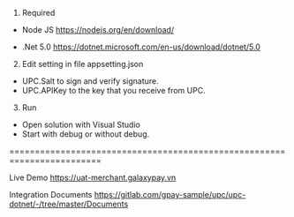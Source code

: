 1. Required 
- Node JS
https://nodejs.org/en/download/

- .Net 5.0
https://dotnet.microsoft.com/en-us/download/dotnet/5.0


2. Edit setting in file appsetting.json

- UPC.Salt to sign and verify signature.
- UPC.APIKey to the key that you receive from UPC.


3. Run
- Open solution with Visual Studio
- Start with debug or without debug.


========================================================================

Live Demo
https://uat-merchant.galaxypay.vn

Integration Documents
https://gitlab.com/gpay-sample/upc/upc-dotnet/-/tree/master/Documents